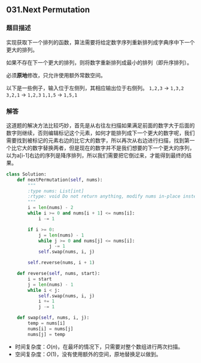 ## 031.Next Permutation

### 题目描述

实现获取下一个排列的函数，算法需要将给定数字序列重新排列成字典序中下一个更大的排列。

如果不存在下一个更大的排列，则将数字重新排列成最小的排列（即升序排列）。

必须**原地**修改，只允许使用额外常数空间。

以下是一些例子，输入位于左侧列，其相应输出位于右侧列。
`1,2,3` → `1,3,2`
`3,2,1` → `1,2,3`
`1,1,5` → `1,5,1`

### 解答

​	这道题的解决方法比较巧妙，首先是从右往左扫描如果满足前面的数字大于后面的数字则继续，否则编辑标记这个元素，如何才能排列成下一个更大的数字呢，我们需要找到被标记的元素右边的比它大的数字，所以再次从右边进行扫描，找到第一个比它大的数字替换两者，但是现在的数字并不是我们想要的下一个更大的序列，以为a[i-1]右边的序列是降序排列，所以我们需要把它倒过来，才能得到最终的结果。

```python
class Solution:
    def nextPermutation(self, nums):
        """
        :type nums: List[int]
        :rtype: void Do not return anything, modify nums in-place instead.
        """
        i = len(nums) - 2
        while i >= 0 and nums[i + 1] <= nums[i]:
            i -= 1

        if i >= 0:
            j = len(nums) - 1
            while j >= 0 and nums[j] <= nums[i]:
                j -= 1
            self.swap(nums, i, j)

        self.reverse(nums, i + 1)

    def reverse(self, nums, start):
        i = start
        j = len(nums) - 1
        while i < j:
            self.swap(nums, i, j)
            i += 1
            j -= 1

    def swap(self, nums, i, j):
        temp = nums[i]
        nums[i] = nums[j]
        nums[j] = temp
```

- 时间复杂度：$O(n)$，在最坏的情况下，只需要对整个数组进行两次扫描。
- 空间复杂度：$O(1)$，没有使用额外的空间，原地替换足以做到。